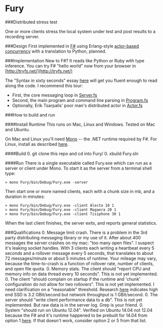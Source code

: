 Fury
====

###Distributed stress test

One or more clients stress the local system under test and post results to a recording server. 

###Design
First implemented in [F#](http://fsharp.org/) 
using Erlang-style [actor-based concurrency](http://fsharpforfunandprofit.com/posts/concurrency-actor-model) 
with a translation to Python, planned.

###Implementation
New to F#? It reads like Python or Ruby with type inference. 
You can try F# "hello world" now from your browser in [http://tryfs.net/](http://tryfs.net/)

The "Syntax in sixty seconds" essay [here](http://fsharpforfunandprofit.com/posts/fsharp-in-60-seconds/) 
will get you fluent enough to read along the code.
I recommend this tour:

- First,  the core messaging loop in [Server.fs](Fury/Server.fs)
- Second, the main program and command line parsing in [Program.fs](Fury/Program.fs)
- Optionally, Erik Tsarpalis' poor man's distributed actor in [Actor.fs](Fury/Actor.fs) 


###How to build and run

####Install Runtime
This runs on Mac, Linux and Windows. Tested on Mac and Ubuntu. 

On Mac and Linux you'll need [Mono](http://www.mono-project.com/Main_Page) -- 
the .NET runtime required by F#. For Linux, install as described  [here](http://fsharp.org/use/linux/).


####Build
0. git clone this repo and cd into Fury/
0. xbuild Fury.sln

####Run
There is a single executable called Fury.exe which can run as a server or client under Mono.
To start it as the server from a terminal shell type:

    > mono Fury/bin/Debug/Fury.exe -server

Then start one or more named clients, each with a chunk size in mb, 
and a duration in minutes:

    > mono Fury/bin/Debug/Fury.exe -client Alecto 10 1
    > mono Fury/bin/Debug/Fury.exe -client Magaera 20 1
    > mono Fury/bin/Debug/Fury.exe -client Tisiphone 30 1

When the last client finishes, the server exits, and reports general statistics.

###Qualifications
0. Message limit crash. There is a problem in the 3rd party distributing messaging library
or my use of it. After about 400 messages the server crashes on my mac: "too many open files".
I suspect it's leaking socket handles.
With 3 clients each writing a heartbeat every 5 seconds and a rollover message every
5 seconds, that translates to about 72 messages/minute or about 5 minutes of runtime. 
Your mileage may vary, because the time-to-crash 
is a function of rollover rate, number of clients, and open file quota.
0. Memory stats. The client should "report CPU and memory info on data thread every 10 seconds".
This is not yet implemented.
0. The client "should complain on startup if the runtime and 'chunk' configuration
do not allow for two rollovers".
This is not yet implemented. I need clarification on a "reasonable" threshold. 
Research [here](http://bit.ly/1lknSqI) indicates high end SSD is 3.2 GBit/second 
but network throughput is 1 GBit/second.
0. The server should "write client performance data to a db". 
This is not yet implemented. But raw data is in the server log. Grep is your friend.
0. System "should run on Ubuntu 12.04".  Verified on Ubuntu 14.04 not 12.04 because 
the F# and it's runtime happened to be prebuilt for 14.04 from option 1 [here](http://fsharp.org/use/linux/).
If that doesn't work, consider option 2 or 5 from that list.
